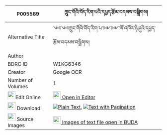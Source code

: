 |P005589|ཀྲུང་གོའི་བོད་རིག་པའི་དཔྱད་རྩོམ་བདམས་བསྒྲིགས། 
| --- | --- 
|Alternative Title |༺༺ཀྲུང་གོའི་བོད་རིག་པ་༻༻་ལོ་འཁོར་ཉི་ཤུའི་དཔྱད་རྩོམ་བདམས་བསྒྲིགས།
|Author | 
|BDRC ID | W1KG6346
|Creator | Google OCR
|Number of Volumes| 1
|<img width="25" src="https://img.icons8.com/color/25/000000/edit-property.png">Edit Online| [<img width="25" src="https://avatars.githubusercontent.com/u/45091458?s=200&v=4"> Open in Editor](http://editor.openpecha.org/P005589)
|<img width="25" src="https://img.icons8.com/fluent/48/000000/download-2.png"/>  Download | [![](https://img.icons8.com/color/20/000000/txt.png)Plain Text](https://github.com/Openpecha/P005589/releases/download/v2/trung_go_i_bo_rigpa_i_che_tsom_plain_P005589.zip), [![](https://img.icons8.com/color/20/000000/txt.png)Text with Pagination](https://github.com/Openpecha/P005589/releases/download/v2/trung_go_i_bo_rigpa_i_che_tsom_pages_P005589.zip)
|<img width="25" src="https://img.icons8.com/plasticine/100/000000/pictures-folder.png"/>  Source Images | [<img width="25" src="https://library.bdrc.io/icons/BUDA-small.svg"> Images of text file open in BUDA](https://library.bdrc.io/show/bdr:W1KG6346)